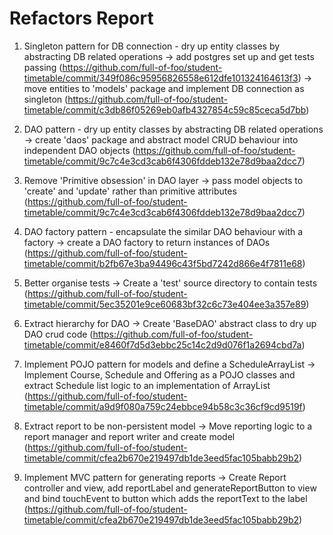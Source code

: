 Refactors Report
=================

1. Singleton pattern for DB connection - dry up entity classes by abstracting DB related operations
   -> add postgres set up and get tests passing (https://github.com/full-of-foo/student-timetable/commit/349f086c95956826558e612dfe101324164613f3)
   -> move entities to 'models' package and implement DB connection as singleton (https://github.com/full-of-foo/student-timetable/commit/c3db86f05269eb0afb4327854c59c85ceca5d7bb)  
   
2. DAO pattern - dry up entity classes by abstracting DB related operations
   -> create 'daos' package and abstract model CRUD behaviour into independent DAO objects (https://github.com/full-of-foo/student-timetable/commit/9c7c4e3cd3cab6f4306fddeb132e78d9baa2dcc7)
   
3. Remove 'Primitive obsession' in DAO layer
   -> pass model objects to 'create' and 'update' rather than primitive attributes (https://github.com/full-of-foo/student-timetable/commit/9c7c4e3cd3cab6f4306fddeb132e78d9baa2dcc7)
   
4. DAO factory pattern - encapsulate the similar DAO behaviour with a factory
   -> create a DAO factory to return instances of DAOs (https://github.com/full-of-foo/student-timetable/commit/b2fb67e3ba94496c43f5bd7242d866e4f7811e68)
   
5. Better organise tests
   -> Create a 'test' source directory to contain tests (https://github.com/full-of-foo/student-timetable/commit/5ec35201e9ce60683bf32c6c73e404ee3a357e89)
   
6. Extract hierarchy for DAO
   -> Create 'BaseDAO' abstract class to dry up DAO crud code (https://github.com/full-of-foo/student-timetable/commit/e8460f7d5d3ebbc25c14c2d9d076f1a2694cbd7a)
   
7. Implement POJO pattern for models and define a ScheduleArrayList
   -> Implement Course, Schedule and Offering as a POJO classes and extract Schedule list logic to an implementation of ArrayList (https://github.com/full-of-foo/student-timetable/commit/a9d9f080a759c24ebbce94b58c3c36cf9cd9519f)
   
8. Extract report to be non-persistent model
  -> Move reporting logic to a report manager and report writer and create model (https://github.com/full-of-foo/student-timetable/commit/cfea2b670e219497db1de3eed5fac105babb29b2)
  
9. Implement MVC pattern for generating reports
  -> Create Report controller and view, add reportLabel and generateReportButton to view and bind touchEvent to button which adds the reportText to the label 
  (https://github.com/full-of-foo/student-timetable/commit/cfea2b670e219497db1de3eed5fac105babb29b2)